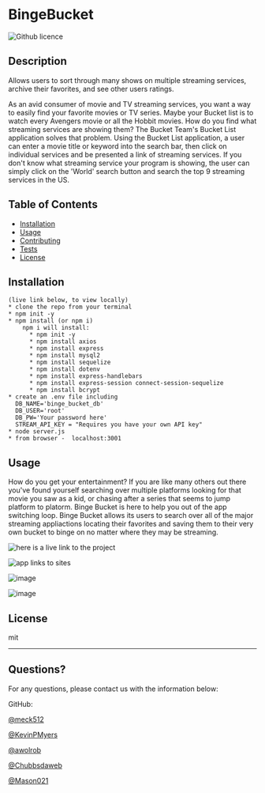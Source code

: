 # BingeBucket
  ![Github licence](http://img.shields.io/badge/license-MIT-blue.svg) 
  
  
  ## Description 
  Allows users to sort through many shows on multiple streaming services, archive their favorites, and see other users ratings.

   As an avid consumer of movie and TV streaming services, you want a way to easily find your favorite movies or TV series. Maybe your Bucket list is to watch every Avengers movie or all the Hobbit movies.  How do you find what streaming services are showing them?  The Bucket Team's Bucket List application solves that problem.  Using the Bucket List application, a user can enter a movie title or keyword into the search bar, then click on individual services and be presented a link of streaming services.  If you don't know what streaming service your program is showing, the user can simply click on the 'World' search button and search the top 9 streaming services in the US. 
  
  
  ## Table of Contents
  * [Installation](#installation)
  * [Usage](#usage)
  * [Contributing](#contributing)
  * [Tests](#tests)
  * [License](#license)
  
  ## Installation
```
(live link below, to view locally)
* clone the repo from your terminal 
* npm init -y
* npm install (or npm i)
    npm i will install:
      * npm init -y
      * npm install axios
      * npm install express
      * npm install mysql2
      * npm install sequelize 
      * npm install dotenv
      * npm install express-handlebars
      * npm install express-session connect-session-sequelize
      * npm install bcrypt
* create an .env file including 
  DB_NAME='binge_bucket_db'
  DB_USER='root'
  DB_PW='Your password here'
  STREAM_API_KEY = "Requires you have your own API key"
* node server.js
* from browser -  localhost:3001
```  
  ## Usage 
  How do you get your entertainment?  If you are like many others out there you've found yourself searching over multiple platforms looking for that movie you saw as a kid, or  chasing after a series that seems to jump platform to platorm.  Binge Bucket is here to help you out of the app switching loop.  Binge Bucket allows its users to search over all of the major streaming appliactions locating their favorites and saving them to their very own bucket to binge on no matter where they may be streaming.
  
  ![here is a live link to the project](https://arcane-plateau-68578.herokuapp.com/)

  ![app links to sites](https://github.com/meck512/BingeBucket/blob/main/public/assets/images/app-link-to-site.gif)
  
  ![image](https://github.com/meck512/BingeBucket/blob/main/public/assets/images/front-page.PNG)

  ![image](https://github.com/meck512/BingeBucket/blob/main/public/assets/images/where-to-watch.PNG)
    
  ## License
  
  mit
  
  ---
  
  ## Questions?
  
  For any questions, please contact us with the information below:

 
  GitHub: 

  [@meck512](https://github.com/meck512)

  [@KevinPMyers](https://github.com/KevinPMyers)

  [@awolrob](https://github.com/awolrob)

  [@Chubbsdaweb](https://github.com/Chubbsdaweb)
  
  [@Mason021](https://github.com/Mason021)
  
